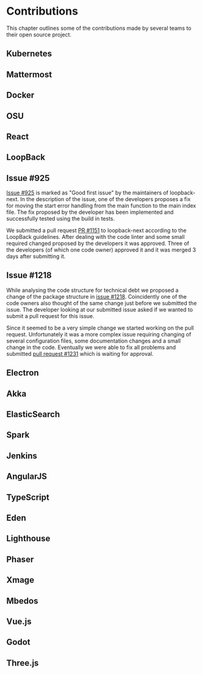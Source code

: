 # Contributions

This chapter outlines some of the contributions made by several teams to their open source project. 

## Kubernetes

## Mattermost

## Docker

## OSU

## React

## LoopBack

## Issue #925
[Issue #925](https://github.com/strongloop/loopback-next/issues/925) is marked as "Good first issue" by the maintainers of loopback-next. 
In the description of the issue, one of the developers proposes a fix for moving the start error handling from the main function to the main index file. 
The fix proposed by the developer has been implemented and successfully tested using the build in tests.

We submitted a pull request [PR #1151](https://github.com/strongloop/loopback-next/pull/1151) to loopback-next according to the LoopBack guidelines.
After dealing with the code linter and some small required changed proposed by the developers it was approved.
Three of the developers (of which one code owner) approved it and it was merged 3 days after submitting it.

## Issue #1218
While analysing the code structure for technical debt we proposed a change of the package structure in [issue #1218](https://github.com/strongloop/loopback-next/issues/1218).
Coincidently one of the code owners also thought of the same change just before we submitted the issue.
The developer looking at our submitted issue asked if we wanted to submit a pull request for this issue.

Since it seemed to be a very simple change we started working on the pull request.
Unfortunately it was a more complex issue requiring changing of several configuration files, some documentation changes and a small change in the code.
Eventually we were able to fix all problems and submitted [pull request #1231](https://github.com/strongloop/loopback-next/pull/1231) which is waiting for approval.

## Electron

## Akka

## ElasticSearch

## Spark

## Jenkins

## AngularJS

## TypeScript

## Eden

## Lighthouse

## Phaser

## Xmage

## Mbedos

## Vue.js

## Godot

## Three.js
